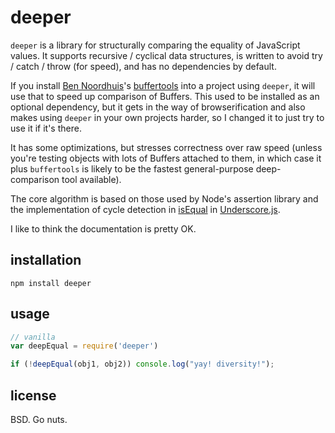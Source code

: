 # deeper
`deeper` is a library for structurally comparing the equality of JavaScript values. It supports recursive / cyclical data structures, is written to avoid try / catch / throw (for speed), and has no dependencies by default.

If you install [Ben Noordhuis](http://github.com/bnoordhuis)'s [buffertools](https://github.com/bnoordhuis/node-buffertools) into a project using `deeper`, it will use that to speed up comparison of Buffers. This used to be installed as an optional dependency, but it gets in the way of browserification and also makes using `deeper` in your own projects harder, so I changed it to just try to use it if it's there.

It has some optimizations, but stresses correctness over raw speed (unless you're testing objects with lots of Buffers attached to them, in which case it plus `buffertools` is likely to be the fastest general-purpose deep-comparison tool available).

The core algorithm is based on those used by Node's assertion library and the implementation of cycle detection in [isEqual](http://underscorejs.org/#isEqual) in [Underscore.js](http://underscorejs.org/).

I like to think the documentation is pretty OK.

## installation

```
npm install deeper
```

## usage

```javascript
// vanilla
var deepEqual = require('deeper')

if (!deepEqual(obj1, obj2)) console.log("yay! diversity!");
```

## license
BSD. Go nuts.
